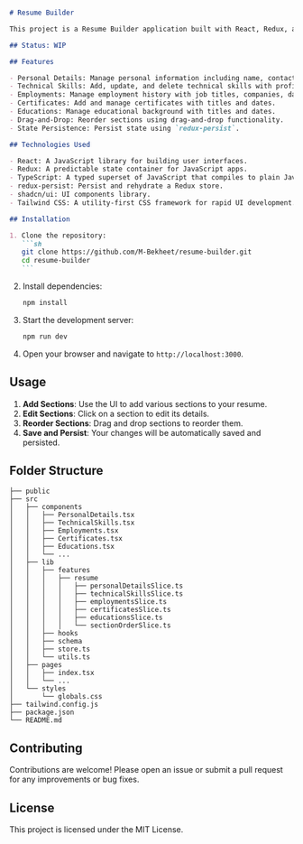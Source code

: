 ````markdown

# Resume Builder

This project is a Resume Builder application built with React, Redux, and TypeScript. It allows users to create and manage their resumes with various sections such as Personal Details, Technical Skills, Employments, Certificates, and Educations. The application supports drag-and-drop functionality for reordering sections and uses `redux-persist` for state persistence.

## Status: WIP

## Features

- Personal Details: Manage personal information including name, contact details, and additional information.
- Technical Skills: Add, update, and delete technical skills with proficiency levels.
- Employments: Manage employment history with job titles, companies, dates, and descriptions.
- Certificates: Add and manage certificates with titles and dates.
- Educations: Manage educational background with titles and dates.
- Drag-and-Drop: Reorder sections using drag-and-drop functionality.
- State Persistence: Persist state using `redux-persist`.

## Technologies Used

- React: A JavaScript library for building user interfaces.
- Redux: A predictable state container for JavaScript apps.
- TypeScript: A typed superset of JavaScript that compiles to plain JavaScript.
- redux-persist: Persist and rehydrate a Redux store.
- shadcn/ui: UI components library.
- Tailwind CSS: A utility-first CSS framework for rapid UI development.

## Installation

1. Clone the repository:
   ```sh
   git clone https://github.com/M-Bekheet/resume-builder.git
   cd resume-builder
   ```
````

2. Install dependencies:

   ```sh
   npm install
   ```

3. Start the development server:

   ```sh
   npm run dev
   ```

4. Open your browser and navigate to `http://localhost:3000`.

## Usage

1. **Add Sections**: Use the UI to add various sections to your resume.
2. **Edit Sections**: Click on a section to edit its details.
3. **Reorder Sections**: Drag and drop sections to reorder them.
4. **Save and Persist**: Your changes will be automatically saved and persisted.

## Folder Structure

```
├── public
├── src
│   ├── components
│   │   ├── PersonalDetails.tsx
│   │   ├── TechnicalSkills.tsx
│   │   ├── Employments.tsx
│   │   ├── Certificates.tsx
│   │   ├── Educations.tsx
│   │   └── ...
│   ├── lib
│   │   ├── features
│   │   │   ├── resume
│   │   │   │   ├── personalDetailsSlice.ts
│   │   │   │   ├── technicalSkillsSlice.ts
│   │   │   │   ├── employmentsSlice.ts
│   │   │   │   ├── certificatesSlice.ts
│   │   │   │   ├── educationsSlice.ts
│   │   │   │   └── sectionOrderSlice.ts
│   │   ├── hooks
│   │   ├── schema
│   │   ├── store.ts
│   │   └── utils.ts
│   ├── pages
│   │   ├── index.tsx
│   │   └── ...
│   └── styles
│       └── globals.css
├── tailwind.config.js
├── package.json
└── README.md
```

## Contributing

Contributions are welcome! Please open an issue or submit a pull request for any improvements or bug fixes.

## License

This project is licensed under the MIT License.

```

```
